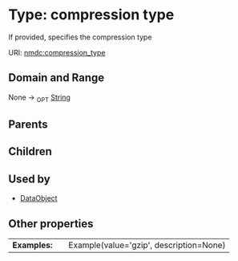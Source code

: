 
# Type: compression type


If provided, specifies the compression type

URI: [nmdc:compression_type](https://microbiomedata/meta/compression_type)


## Domain and Range

None ->  <sub>OPT</sub> [String](types/String.md)

## Parents


## Children


## Used by

 * [DataObject](DataObject.md)

## Other properties

|  |  |  |
| --- | --- | --- |
| **Examples:** | | Example(value='gzip', description=None) |

